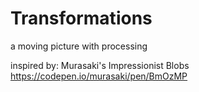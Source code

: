 # Transformations
a moving picture with processing

inspired by: Murasaki's Impressionist Blobs
             https://codepen.io/murasaki/pen/BmOzMP
